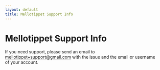 ```yaml
---
layout: default
title: Mellotippet Support Info
---
```


# Mellotippet Support Info

If you need support, please send an email to mellotippet+support@gmail.com with the issue and the email or username of your account.
